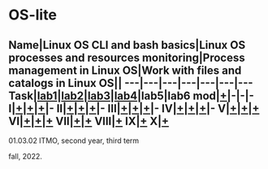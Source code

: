 # OS-lite

Name|Linux OS CLI and bash basics|Linux OS processes and resources monitoring|Process management in Linux OS|Work with files and catalogs in Linux OS||
---|---|---|---|---|---|---
Task|[lab1](https://github.com/maladetska/OS-lite/blob/main/lab1/OS_Lab1.pdf)|[lab2](https://github.com/maladetska/OS-lite/blob/main/lab2/OS_Lab2.pdf)|[lab3](https://github.com/maladetska/OS-lite/blob/main/lab3/OS_Lab3.pdf)|[lab4](https://github.com/maladetska/OS-lite/blob/main/lab4/OS_Lab4.pdf)|lab5|lab6
mod|[+](https://github.com/maladetska/OS-lite/blob/main/lab1/mod/solution)|-|-|-
I|[+](https://github.com/maladetska/OS-lite/blob/main/lab1/i)|[+](https://github.com/maladetska/OS-lite/blob/main/lab2/i)|[+](https://github.com/maladetska/OS-lite/blob/main/lab3/i)|-
II|[+](https://github.com/maladetska/OS-lite/blob/main/lab1/ii)|[+](https://github.com/maladetska/OS-lite/blob/main/lab2/ii)|[+](https://github.com/maladetska/OS-lite/blob/main/lab3/ii)|-
III|[+](https://github.com/maladetska/OS-lite/blob/main/lab1/iii)|[+](https://github.com/maladetska/OS-lite/blob/main/lab2/iii)|[+](https://github.com/maladetska/OS-lite/blob/main/lab3/iii)|-
IV|[+](https://github.com/maladetska/OS-lite/blob/main/lab1/iv)|[+](https://github.com/maladetska/OS-lite/blob/main/lab2/iv)|[+](https://github.com/maladetska/OS-lite/blob/main/lab3/iv/iv)|-
V|[+](https://github.com/maladetska/OS-lite/blob/main/lab1/v/v)|[+](https://github.com/maladetska/OS-lite/blob/main/lab2/v)|[+](https://github.com/maladetska/OS-lite/blob/main/lab3/v/v)
VI|[+](https://github.com/maladetska/OS-lite/blob/main/lab1/vi/vi)|[+](https://github.com/maladetska/OS-lite/blob/main/lab2/vi)|[+](https://github.com/maladetska/OS-lite/blob/main/lab3/vi/vi)
VII|[+](https://github.com/maladetska/OS-lite/blob/main/lab1/vii/vii)|[+](https://github.com/maladetska/OS-lite/blob/main/lab2/vii)
VIII|[+](https://github.com/maladetska/OS-lite/blob/main/lab1/viii/viii)
IX|[+](https://github.com/maladetska/OS-lite/blob/main/lab1/ix/ix)
X|[+](https://github.com/maladetska/OS-lite/blob/main/lab1/x/x)
------
01.03.02 ITMO, second year, third term

fall, 2022.
